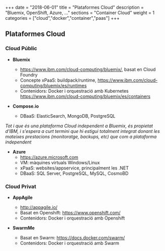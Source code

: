 +++
date        = "2018-06-01"
title       = "Plataformes Cloud"
description = "Bluemix, OpenShift, Azure, ..."
sections    = "Container Cloud"
weight      = 1
categories  = ["cloud","docker","container","paas"]
+++

## Plataformes Cloud

### Cloud Públic

* **Bluemix**
	- https://www.ibm.com/cloud-computing/bluemix/, basat en Cloud Foundry
	- Concepte xPaaS: buildpack/runtime, https://www.ibm.com/cloud-computing/bluemix/es/runtimes
	- Contenidors: Docker i orquestració amb Kubernetes https://www.ibm.com/cloud-computing/bluemix/es/containers

* **Compose.io**
	- DBaaS: ElasticSearch, MongoDB, PostgreSQL

_Tot i que és una plataforma Cloud independent a Bluemix, és propietat d'IBM, i s'espera a curt termini que hi estigui totalment integrat donant les mateixes prestacions (monitoratge, backups, etc) que com a plataforma independent_

* **Azure**
	- https://azure.microsoft.com
	- VM: màquines virtuals Windows/Linux
	- xPaaS: websites/appservice, principalment les .NET
	- DBaaS: SQL Server, PostgreSQL, MySQL, CosmoBD
	
### Cloud Privat

* **AppAgile**

	- http://appagile.io/
	- Basat en Openshift: https://www.openshift.com/
	- Contenidors: Docker i orquestració amb Openshift

* **SwarmMe**

	- Basat en Swarm: https://docs.docker.com/swarm/
	- Contenidors: Docker i orquestració amb Swarm